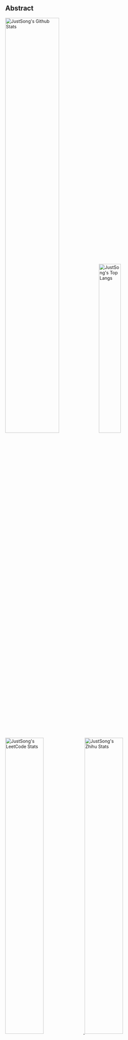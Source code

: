 ## Abstract
<p>
  <img src="https://github-readme-stats.vercel.app/api?username=songquanpeng&show_icons=true&hide_border=true" alt="JustSong's Github Stats" width="58%" />
  <img src="https://github-readme-stats.vercel.app/api/top-langs/?username=songquanpeng&layout=compact&hide_border=true&langs_count=10" alt="JustSong's Top Langs" width="37%" /> 
</p>

<a href="https://github.com/songquanpeng/stats-cards">
<p>
  <img src="https://stats.justsong.cn/api/leetcode/?username=quanpeng&theme=light" alt="JustSong's LeetCode Stats" width="49%" />
  <img src="https://stats.justsong.cn/api/zhihu/?username=songwonderful&theme=light" alt="JustSong's Zhihu Stats" width="49%" /> 
</p>
</a>

![skills](https://skillicons.dev/icons?i=c,cpp,go,py,html,css,js,nodejs,java,md,pytorch,tensorflow,flask,fastapi,express,qt,react,cmake,docker,git,linux,nginx,mysql,redis,sqlite,githubactions,heroku,vercel,visualstudio,vscode)


## Top Projects
|Project|Description|Stars|
|:--|:--|:--|
|[message-pusher](https://github.com/songquanpeng/message-pusher)|搭建专属于你的消息推送服务，支持多种消息推送方式，支持 Markdown，仅单可执行文件，开箱即用|`853⭐`|
|[go-file](https://github.com/songquanpeng/go-file)|基于 Go 的文件分享工具，仅单可执行文件，开箱即用，内置图床和视频播放页面. File sharing tool based on Go.|`451⭐`|
|[pytorch-template](https://github.com/songquanpeng/pytorch-template)|To be the world's best PyTorch project template.|`148⭐`|
|[stats-cards](https://github.com/songquanpeng/stats-cards)|在 README 中展示你在知乎，GitHub，B 站，LeetCode，掘金，CSDN，牛客等网站的数据，也可用于服务状态监控. Show your LeetCode & GitHub stats in GitHub Profile.|`111⭐`|
|[pronunciation-corrector](https://github.com/songquanpeng/pronunciation-corrector)|拯救你的英语发音，告别因发音错误带来的尴尬！|`104⭐`|
|[blog](https://github.com/songquanpeng/blog)|基于 Node.js 的个人博客系统. Node.js based blog system.|`40⭐`|
|[battle-city](https://github.com/songquanpeng/battle-city)|基于 TypeScript 的《坦克大战》的非标准实现. Yet another Battle City implementation with TypeScript.|`24⭐`|
|[microblog](https://github.com/songquanpeng/microblog)|基于 Go 的个人微博客，一个供你闲言碎语的地方. Go based microblog system.|`20⭐`|
|[L2M-GAN](https://github.com/songquanpeng/L2M-GAN)|Unofficial PyTorch implementation of "L2M-GAN: Learning To Manipulate Latent Space Semantics for Facial Attribute Editing".|`16⭐`|
|[v2ex-clone](https://github.com/songquanpeng/v2ex-clone)|V2EX 风格的论坛程序. V2EX's Node.js clone.|`16⭐`|

## Recent Updates
|Project|Description|Last Update|
|:--|:--|:--|
|[songquanpeng](https://github.com/songquanpeng/songquanpeng)|Automatically update your GitHub profile with GitHub Actions.|![2022-12-25 20:28:15](https://img.shields.io/badge/2022--12--25-20%3A28%3A15-brightgreen?style=flat-square)|
|[go-file](https://github.com/songquanpeng/go-file)|基于 Go 的文件分享工具，仅单可执行文件，开箱即用，内置图床和视频播放页面. File sharing tool based on Go.|![2022-12-24 12:16:37](https://img.shields.io/badge/2022--12--24-12%3A16%3A37-brightgreen?style=flat-square)|
|[message-pusher](https://github.com/songquanpeng/message-pusher)|搭建专属于你的消息推送服务，支持多种消息推送方式，支持 Markdown，仅单可执行文件，开箱即用|![2022-12-23 20:49:06](https://img.shields.io/badge/2022--12--23-20%3A49%3A06-brightgreen?style=flat-square)|
|[stats-cards](https://github.com/songquanpeng/stats-cards)|在 README 中展示你在知乎，GitHub，B 站，LeetCode，掘金，CSDN，牛客等网站的数据，也可用于服务状态监控. Show your LeetCode & GitHub stats in GitHub Profile.|![2022-12-23 13:42:40](https://img.shields.io/badge/2022--12--23-13%3A42%3A40-brightgreen?style=flat-square)|
|[gin-template](https://github.com/songquanpeng/gin-template)|用于 Gin & React 项目的模板. Template for Gin & React projects.|![2022-12-23 11:46:29](https://img.shields.io/badge/2022--12--23-11%3A46%3A29-brightgreen?style=flat-square)|
|[pytorch-template](https://github.com/songquanpeng/pytorch-template)|To be the world's best PyTorch project template.|![2022-12-20 12:29:01](https://img.shields.io/badge/2022--12--20-12%3A29%3A01-brightgreen?style=flat-square)|
|[blog](https://github.com/songquanpeng/blog)|基于 Node.js 的个人博客系统. Node.js based blog system.|![2022-12-19 01:15:56](https://img.shields.io/badge/2022--12--19-01%3A15%3A56-brightgreen?style=flat-square)|
|[personal-assistant](https://github.com/songquanpeng/personal-assistant)|让生活简单一点的个人助理应用. A personal assistant app that makes your life easier.|![2022-12-18 11:00:57](https://img.shields.io/badge/2022--12--18-11%3A00%3A57-brightgreen?style=flat-square)|
|[microblog](https://github.com/songquanpeng/microblog)|基于 Go 的个人微博客，一个供你闲言碎语的地方. Go based microblog system.|![2022-12-18 10:40:36](https://img.shields.io/badge/2022--12--18-10%3A40%3A36-brightgreen?style=flat-square)|
|[microblog-theme-chiperman](https://github.com/songquanpeng/microblog-theme-chiperman)|为微博客打造的主题：https://github.com/songquanpeng/microblog|![2022-12-18 10:37:18](https://img.shields.io/badge/2022--12--18-10%3A37%3A18-brightgreen?style=flat-square)|



*Last updated on: 2023-01-01 20:29:11*
